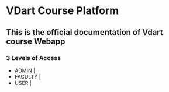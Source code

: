 # VDart Course Platform 

## This is the official documentation of Vdart course Webapp
### 3 Levels of Access
- ADMIN |
- FACULTY |
- USER   |  

